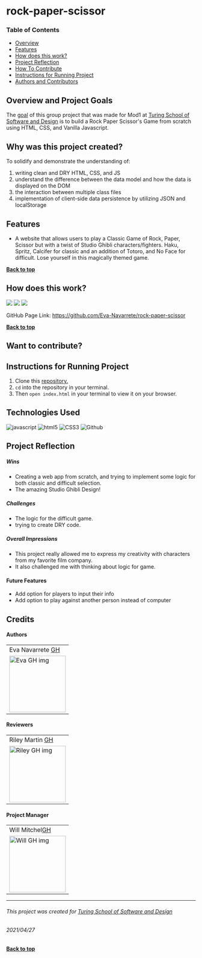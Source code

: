 # rock-paper-scissor
### Table of Contents
- [Overview](#overview-and-project-goals)
- [Features](#features)
- [How does this work?](#how-does-this-work)
- [Project Reflection](#project-reflection)
- [How To Contribute](#want-to-contribute)
- [Instructions for Running Project](#Instructions-for-running-project)
- [Authors and Contributors](#credits)

## Overview and Project Goals
The [goal](https://frontend.turing.edu/projects/module-1/intention-timer-group.html) of this group project that was made for Mod1 at [Turing School of Software and Design](https://turing.io/) is to build a Rock Paper Scissor's Game from scratch using HTML, CSS, and Vanilla Javascript.

## Why was this project created?
To solidify and demonstrate the understanding of:
1. writing clean and DRY HTML, CSS, and JS
2. understand the difference between the data model and how the data is displayed on the DOM
3. the interaction between multiple class files
4. implementation of client-side data persistence by utilizing JSON and localStorage

## Features
* A website that allows users to play a Classic Game of Rock, Paper, Scissor but with a twist of Studio Ghibli characters/fighters.
Haku, Spritz, Calcifer for classic and an addition of Totoro, and No Face for difficult.
Lose yourself in this magically themed game.

**[Back to top](#table-of-contents)**

## How does this work?
![](https://media.giphy.com/media/ZZZ6p92w2MJNHsVMCL/giphy.gif)
![](https://media.giphy.com/media/HSx9lFlvwmDTQBWtjm/giphy.gif)
![](https://media.giphy.com/media/BT2okzhXraUumSj9HI/giphy.gif)  
<!-- Giphy video link go in here -->

GitHub Page Link: https://github.com/Eva-Navarrete/rock-paper-scissor

**[Back to top](#table-of-contents)**

## Want to contribute?


## Instructions for Running Project
1. Clone this [repository.](https://github.com/Eva-Navarrete/rock-paper-scissor)
2. `cd` into the repository in your terminal.
3. Then `open index.html` in your terminal to view it on your browser.

## Technologies Used
<p align="left">
  <img src="https://img.shields.io/badge/javascript%20-%23323330.svg?&style=for-the-badge&logo=javascript&logoColor=%23F7DF1E" alt="javascript" />
  <img src="https://img.shields.io/badge/html5%20-%23E34F26.svg?&style=for-the-badge&logo=html5&logoColor=white" alt="html5"/>
  <img src="https://img.shields.io/badge/css3%20-%231572B6.svg?&style=for-the-badge&logo=css3&logoColor=white" alt="CSS3"/>
  <img src="https://img.shields.io/badge/GitHub-100000?style=for-the-badge&logo=github&logoColor=white" alt="Github" />
</p>

## Project Reflection

##### Wins
*  Creating a web app from scratch, and trying to implement some logic for both classic and difficult selection.
* The amazing Studio Ghibli Design!

##### Challenges
* The logic for the difficult game.
* trying to create DRY code.

##### Overall Impressions
* This project really allowed me to express my creativity with characters from my favorite film company.
* It also challenged me with thinking about logic for game.


#### Future Features
* Add option for players to input their info
* Add option to play against another person instead of computer

## Credits
#### Authors
<table>
     <tr>
          <td> Eva Navarrete <a href="https://github.com/Eva-Navarrete">GH</td>
      </tr>
      </tr>
<td><img src="https://avatars.githubusercontent.com/u/68021391?v=4" alt="Eva GH img"
width="150" height="auto" /></td>
    </tr>
</table>

#### Reviewers
<table>
    <tr>
         <td> Riley Martin <a href="https://github.com/RMartin0717">GH</td>
    </tr>
    </tr>
    <td><img src="https://avatars.githubusercontent.com/u/76501236?v=4" alt="Riley GH img"
 width="150" height="auto" /></td>
</tr>
</table>

#### Project Manager
<table>
    <tr>
         <td>Will Mitchel<a href="https://github.com/wvmitchell">GH</td>
    </tr>
    </tr>
    <td><img src="https://avatars.githubusercontent.com/u/1239949?v=4" alt="Will GH img"
 width="150" height="auto" /></td>
</tr>
</table>

**************************************************************************
###### This project was created for [Turing School of Software and Design](https://turing.io/)
###### 2021/04/27
**[Back to top](#table-of-contents)**
